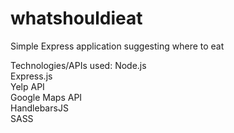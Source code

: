 # whatshouldieat
Simple Express application suggesting where to eat 

Technologies/APIs used:
Node.js  
Express.js  
Yelp API  
Google Maps API  
HandlebarsJS  
SASS  
